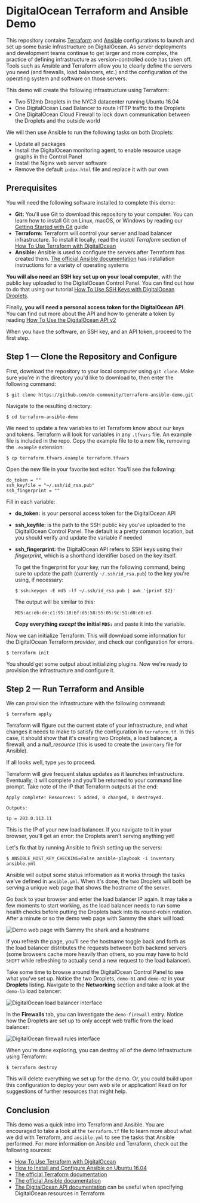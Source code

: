 # DigitalOcean Terraform and Ansible Demo

This repository contains [Terraform](https://www.terraform.io/) and [Ansible](https://www.ansible.com/) configurations to launch and set up some basic infrastructure on DigitalOcean. As server deployments and development teams continue to get larger and more complex, the practice of defining infrastructure as version-controlled code has taken off. Tools such as Ansible and Terraform allow you to clearly define the servers you need (and firewalls, load balancers, etc.) and the configuration of the operating system and software on those servers.

This demo will create the following infrastructure using Terraform:

- Two 512mb Droplets in the NYC3 datacenter running Ubuntu 16.04
- One DigitalOcean Load Balancer to route HTTP traffic to the Droplets
- One DigitalOcean Cloud Firewall to lock down communication between the Droplets and the outside world

We will then use Ansible to run the following tasks on both Droplets:

- Update all packages
- Install the DigitalOcean monitoring agent, to enable resource usage graphs in the Control Panel
- Install the Nginx web server software
- Remove the default `index.html` file and replace it with our own


## Prerequisites

You will need the following software installed to complete this demo:

- **Git:** You'll use Git to download this repository to your computer. You can learn how to install Git on Linux, macOS, or Windows by reading our [Getting Started with Git](https://www.digitalocean.com/community/tutorials/contributing-to-open-source-getting-started-with-git) guide
- **Terraform:** Terraform will control your server and load balancer infrastructure. To install it locally, read the _Install Terraform_ section of [How To Use Terraform with DigitalOcean](https://www.digitalocean.com/community/tutorials/how-to-use-terraform-with-digitalocean#install-terraform)
- **Ansible:** Ansible is used to configure the servers after Terraform has created them. [The official Ansible documentation](https://docs.ansible.com/ansible/latest/intro_installation.html) has installation instructions for a variety of operating systems

**You will also need an SSH key set up on your local computer**, with the public key uploaded to the DigitalOcean Control Panel. You can find out how to do that using our tutorial [How To Use SSH Keys with DigitalOcean Droplets](https://www.digitalocean.com/community/tutorials/how-to-use-ssh-keys-with-digitalocean-droplets).

Finally, **you will need a personal access token for the DigitalOcean API**. You can find out more about the API and how to generate a token by reading [How To Use the DigitalOcean API v2](https://www.digitalocean.com/community/tutorials/how-to-use-the-digitalocean-api-v2)

When you have the software, an SSH key, and an API token, proceed to the first step.


## Step 1 — Clone the Repository and Configure

First, download the repository to your local computer using `git clone`. Make sure you're in the directory you'd like to download to, then enter the following command:

```
$ git clone https://github.com/do-community/terraform-ansible-demo.git
```

Navigate to the resulting directory:

```
$ cd terraform-ansible-demo
```

We need to update a few variables to let Terraform know about our keys and tokens. Terraform will look for variables in any `.tfvars` file. An example file is included in the repo. Copy the example file to to a new file, removing the `.example` extension:

```
$ cp terraform.tfvars.example terraform.tfvars
```

Open the new file in your favorite text editor. You'll see the following:

```
do_token = ""
ssh_keyfile = "~/.ssh/id_rsa.pub"
ssh_fingerprint = ""
```

Fill in each variable:

- **do_token:** is your personal access token for the DigitalOcean API
- **ssh_keyfile:** is the path to the SSH public key you've uploaded to the DigitalOcean Control Panel. The default is a pretty common location, but you should verify and update the variable if needed
- **ssh_fingerprint:** the DigitalOcean API refers to SSH keys using their _fingerprint_, which is a shorthand identifier based on the key itself.

  To get the fingerprint for your key, run the following command, being sure to update the path (currently `~/.ssh/id_rsa.pub`) to the key you're using, if necessary:

  ```
  $ ssh-keygen -E md5 -lf ~/.ssh/id_rsa.pub | awk '{print $2}'
  ```

  The output will be similar to this:

  ```
  MD5:ac:eb:de:c1:95:18:6f:d5:58:55:05:9c:51:d0:e8:e3
  ```

  **Copy everything _except_ the initial `MD5:`** and paste it into the variable.

Now we can initialize Terraform. This will download some information for the DigitalOcean Terraform _provider_, and check our configuration for errors.

```
$ terraform init
```

You should get some output about initializing plugins. Now we're ready to provision the infrastructure and configure it.


## Step 2 — Run Terraform and Ansible

We can provision the infrastructure with the following command:

```
$ terraform apply
```

Terraform will figure out the current state of your infrastructure, and what changes it needs to make to satisfy the configuration in `terraform.tf`. In this case, it should show that it's creating two Droplets, a load balancer, a firewall, and a _null_resource_ (this is used to create the `inventory` file for Ansible).

If all looks well, type `yes` to proceed.

Terraform will give frequent status updates as it launches infrastructure. Eventually, it will complete and you'll be returned to your command line prompt. Take note of the IP that Terraform outputs at the end:

```
Apply complete! Resources: 5 added, 0 changed, 0 destroyed.

Outputs:

ip = 203.0.113.11
```

This is the IP of your new load balancer. If you navigate to it in your browser, you'll get an error: the Droplets aren't serving anything yet!

Let's fix that by running Ansible to finish setting up the servers:

```
$ ANSIBLE_HOST_KEY_CHECKING=False ansible-playbook -i inventory ansible.yml
```

Ansible will output some status information as it works through the tasks we've defined in `ansible.yml`. When it's done, the two Droplets will both be serving a unique web page that shows the hostname of the server.

Go back to your browser and enter the load balancer IP again. It may take a few moments to start working, as the load balancer needs to run some health checks before putting the Droplets back into its round-robin rotation. After a minute or so the demo web page with Sammy the shark will load:

![Demo web page with Sammy the shark and a hostname](https://assets.digitalocean.com/articles/tf-ansible-demo/demo-page.png)

If you refresh the page, you'll see the hostname toggle back and forth as the load balancer distributes the requests between both backend servers (some browsers cache more heavily than others, so you may have to hold `SHIFT` while refreshing to actually send a new request to the load balancer).

Take some time to browse around the DigitalOcean Control Panel to see what you've set up. Notice the two Droplets, `demo-01` and `demo-02` in your **Droplets** listing. Navigate to the **Networking** section and take a look at the `demo-lb` load balancer:

![DigitalOcean load balancer interface ](https://assets.digitalocean.com/articles/tf-ansible-demo/load-balancer.png)

In the **Firewalls** tab, you can investigate the `demo-firewall` entry. Notice how the Droplets are set up to only accept web traffic from the load balancer:

![DigitalOcean firewall rules interface](https://assets.digitalocean.com/articles/tf-ansible-demo/firewall.png)

When you're done exploring, you can destroy all of the demo infrastructure using Terraform:

```
$ terraform destroy
```

This will delete everything we set up for the demo. Or, you could build upon this configuration to deploy your own web site or application! Read on for suggestions of further resources that might help.


## Conclusion

This demo was a quick intro into Terraform and Ansible. You are encouraged to take a look at the `terraform.tf` file to learn more about what we did with Terraform, and `ansible.yml` to see the tasks that Ansible performed. For more information on Ansible and Terraform, check out the following sources:

- [How To Use Terraform with DigitalOcean](https://www.digitalocean.com/community/tutorials/how-to-use-terraform-with-digitalocean#install-terraform)
- [How to Install and Configure Ansible on Ubuntu 16.04](https://www.digitalocean.com/community/tutorials/how-to-install-and-configure-ansible-on-ubuntu-16-04)
- [The official Terraform documentation](https://www.terraform.io/docs/)
- [The official Ansible documentation](https://docs.ansible.com/ansible/latest/index.html)
- [The DigitalOcean API documentation](https://developers.digitalocean.com/documentation/v2/) can be useful when specifying DigitalOcean resources in Terraform
